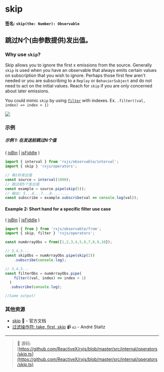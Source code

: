 # skip

#### 签名: `skip(the: Number): Observable`

## 跳过N个(由参数提供)发出值。

### Why use `skip`?

Skip allows you to ignore the first x emissions from the source. Generally
`skip` is used when you have an observable that always emits certain values on
subscription that you wish to ignore. Perhaps those first few aren't needed or
you are subscribing to a `Replay` or `BehaviorSubject` and do not need to act on
the initial values. Reach for `skip` if you are only concerned about later
emissions.

You could mimic `skip` by using [`filter`](./filter.md) with indexes. Ex.
`.filter((val, index) => index > 1)`

<div class="ua-ad"><a href="https://ultimateangular.com/?ref=76683_kee7y7vk"><img src="https://ultimateangular.com/assets/img/banners/ua-leader.svg"></a></div>

### 示例

##### 示例 1: 在发送前跳过N个值

( [jsBin](http://jsbin.com/hacepudabi/1/edit?js,console) |
[jsFiddle](https://jsfiddle.net/btroncone/ar1eqbya/) )

```js
import { interval } from 'rxjs/observable/interval';
import { skip } 'rxjs/operators';

// 每1秒发出值
const source = interval(1000);
// 跳过前5个发出值
const example = source.pipe(skip(5));
// 输出: 5...6...7...8........
const subscribe = example.subscribe(val => console.log(val));
```

#### Example 2: Short hand for a specific filter use case

( [jsBin](http://jsbin.com/judamurego/edit?js,console) |
[jsFiddle](https://jsfiddle.net/ElHuy/4jswLn3z/) )

```js
import { from } from 'rxjs/observable/from';
import { skip, filter } 'rxjs/operators';

const numArrayObs = from([1,2,3,4,5,6,7,8,9,10]);

// 3,4,5...
const skipObs = numArrayObs.pipe(skip(2))
    .subscribe(console.log);

// 3,4,5...
const filterObs = numArrayObs.pipe(
    filter((val, index) => index > 1)
  )
  .subscribe(console.log);

//Same output!
```

### 其他资源

* [skip](http://cn.rx.js.org/class/es6/Observable.js~Observable.html#instance-method-skip) :newspaper: - 官方文档
* [过滤操作符: take, first, skip](https://egghead.io/lessons/rxjs-filtering-operators-take-first-skip?course=rxjs-beyond-the-basics-operators-in-depth) :video_camera: :dollar: - André Staltz

---
> :file_folder: 源码:  [https://github.com/ReactiveX/rxjs/blob/master/src/internal/operators/skip.ts](https://github.com/ReactiveX/rxjs/blob/master/src/internal/operators/skip.ts)
